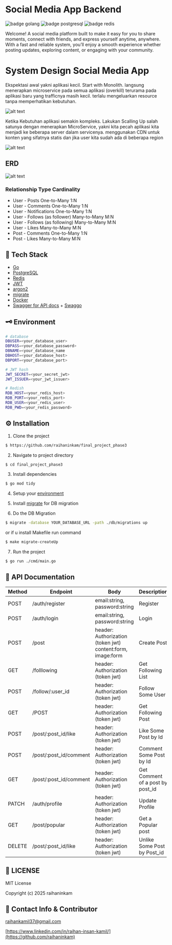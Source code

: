 # Social Media App Backend

![badge golang](https://img.shields.io/badge/Go-00ADD8?style=for-the-badge&logo=go&logoColor=white)
![badge postgresql](https://img.shields.io/badge/PostgreSQL-316192?style=for-the-badge&logo=postgresql&logoColor=white)
![badge redis](https://img.shields.io/badge/redis-%23DD0031.svg?&style=for-the-badge&logo=redis&logoColor=white)

Welcome!
A social media platform built to make it easy for you to share moments, connect with friends, and express yourself anytime, anywhere. With a fast and reliable system, you’ll enjoy a smooth experience whether posting updates, exploring content, or engaging with your community.

# System Design Social Media App

Ekspektasi awal yakni aplikasi kecil. Start with Monolith. langsung menerapkan microservice pada semua aplikasi (overkill) terurama pada aplikasi baru yang trafficnya masih kecil. terlalu mengeluarkan resource tanpa memperhatikan kebutuhan.

![alt text](/image.png)

Ketika Kebutuhan aplikasi semakin kompleks. Lakukan Scalling Up salah satunya dengan menerapkan MicroService, yakni kita pecah aplikasi kita menjadi ke beberapa server dalam servicenya. menggunakan CDN untuk konten yang sifatnya statis dan jika user kita sudah ada di beberapa region

![alt text](/image-1.png)

## ERD

![alt text](/social_media.png)

### Relationship Type Cardinality

- User - Posts One-to-Many 1:N
- User - Comments One-to-Many 1:N
- User - Notifications One-to-Many 1:N
- User - Follows (as follower) Many-to-Many M:N
- User - Follows (as following) Many-to-Many M:N
- User - Likes Many-to-Many M:N
- Post - Comments One-to-Many 1:N
- Post - Likes Many-to-Many M:N

## 🔧 Tech Stack

- [Go](https://go.dev/dl/)
- [PostgreSQL](https://www.postgresql.org/download/)
- [Redis](https://redis.io/docs/latest/operate/oss_and_stack/install/archive/install-redis/install-redis-on-windows/)
- [JWT](https://github.com/golang-jwt/jwt)
- [argon2](https://pkg.go.dev/golang.org/x/crypto/argon2)
- [migrate](https://github.com/golang-migrate/migrate)
- [Docker](https://docs.docker.com/engine/install/ubuntu/#install-using-the-repository)
- [Swagger for API docs](https://swagger.io/) + [Swaggo](https://github.com/swaggo/swag)

## 🗝️ Environment

```bash
# database
DBUSER=<your_database_user>
DBPASS=<your_database_password>
DBNAME=<your_database_name
DBHOST=<your_database_host>
DBPORT=<your_database_port>

# JWT hash
JWT_SECRET=<your_secret_jwt>
JWT_ISSUER=<your_jwt_issuer>

# Redish
RDB_HOST=<your_redis_host>
RDB_PORT=<your_redis_port>
RDB_USER=<your_redis_user>
RDB_PWD=<your_redis_password>


```

## ⚙️ Installation

1. Clone the project

```sh
$ https://github.com/raihaninkam/final_project_phase3
```

2. Navigate to project directory

```sh
$ cd final_project_phase3
```

3. Install dependencies

```sh
$ go mod tidy
```

4. Setup your [environment](##-environment)

5. Install [migrate](https://github.com/golang-migrate/migrate/tree/master/cmd/migrate#installation) for DB migration

6. Do the DB Migration

```sh
$ migrate -database YOUR_DATABASE_URL -path ./db/migrations up
```

or if u install Makefile run command

```sh
$ make migrate-createUp
```

7. Run the project

```sh
$ go run ./cmd/main.go
```

## 🚧 API Documentation

| Method | Endpoint               | Body                                                       | Description                      |
| ------ | ---------------------- | ---------------------------------------------------------- | -------------------------------- |
| POST   | /auth/register         | email:string, password:string                              | Register                         |
| POST   | /auth/login            | email:string, password:string                              | Login                            |
| POST   | /post                  | header: Authorization (token jwt) content:form, image:form | Create Post                      |
| GET    | /folllowing            | header: Authorization (token jwt)                          | Get Following List               |
| POST   | /follow/:user_id       | header: Authorization (token jwt)                          | Follow Some User                 |
| GET    | /POST                  | header: Authorization (token jwt)                          | Get Following Post               |
| POST   | /post/:post_id/like    | header: Authorization (token jwt)                          | Like Some Post by Id             |
| POST   | /post/:post_id/comment | header: Authorization (token jwt)                          | Comment Some Post by Id          |
| GET    | /post/:post_id/comment | header: Authorization (token jwt)                          | Get Comment of a post by post_id |
| PATCH  | /auth/profile          | header: Authorization (token jwt)                          | Update Profile                   |
| GET    | /post/popular          | header: Authorization (token jwt)                          | Get a Popular post               |
| DELETE | /post/:post_id/like    | header: Authorization (token jwt)                          | Unlike Some Post by Post_id      |

## 📄 LICENSE

MIT License

Copyright (c) 2025 raihaninkam

## 📧 Contact Info & Contributor

raihankamil37@gmail.com

[https://www.linkedin.com/in/raihan-insan-kamil/](https://github.com/raihaninkam)
